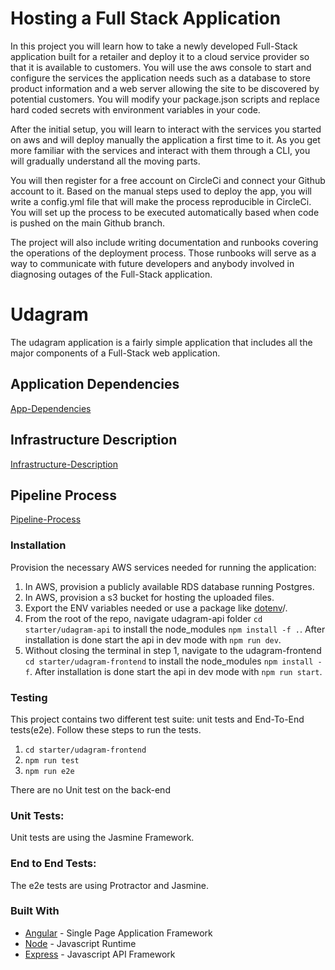 # Hosting a Full Stack Application

In this project you will learn how to take a newly developed Full-Stack application built for a retailer and deploy it to a cloud service provider so that it is available to customers. You will use the aws console to start and configure the services the application needs such as a database to store product information and a web server allowing the site to be discovered by potential customers. You will modify your package.json scripts and replace hard coded secrets with environment variables in your code.

After the initial setup, you will learn to interact with the services you started on aws and will deploy manually the application a first time to it. As you get more familiar with the services and interact with them through a CLI, you will gradually understand all the moving parts.

You will then register for a free account on CircleCi and connect your Github account to it. Based on the manual steps used to deploy the app, you will write a config.yml file that will make the process reproducible in CircleCi. You will set up the process to be executed automatically based when code is pushed on the main Github branch.

The project will also include writing documentation and runbooks covering the operations of the deployment process. Those runbooks will serve as a way to communicate with future developers and anybody involved in diagnosing outages of the Full-Stack application.

# Udagram

  The udagram application is a fairly simple application that includes all the major components of a Full-Stack web application.

## Application Dependencies

[App-Dependencies](https://github.com/ishanlal/udagram/blob/main/documentation/app-dependencies.md)

## Infrastructure Description
[Infrastructure-Description](https://github.com/ishanlal/udagram/blob/main/documentation/infrastructure-description.md)

## Pipeline Process
[Pipeline-Process](https://github.com/ishanlal/udagram/blob/main/documentation/pipeline-process.md)

### Installation

  Provision the necessary AWS services needed for running the application:

 1. In AWS, provision a publicly available RDS database running Postgres.
 2. In AWS, provision a s3 bucket for hosting the uploaded files.
 3. Export the ENV variables needed or use a package like [dotenv](https://www.npmjs.com/package/dotenv)/.
 4. From the root of the repo, navigate udagram-api folder `cd starter/udagram-api` to install the node_modules `npm install -f .`. After installation is done start the api in dev mode with `npm run dev`.
 5. Without closing the terminal in step 1, navigate to the udagram-frontend `cd starter/udagram-frontend` to install the node_modules `npm install -f`. After installation is done start the api in dev mode with `npm run start`.

### Testing

 This project contains two different test suite: unit tests and End-To-End tests(e2e). Follow these steps to run the tests.

 1. `cd starter/udagram-frontend`
 2. `npm run test`
 3. `npm run e2e`

 There are no Unit test on the back-end

### Unit Tests:

 Unit tests are using the Jasmine Framework.

### End to End Tests:

 The e2e tests are using Protractor and Jasmine.

### Built With

 - [Angular](https://angular.io/) - Single Page Application Framework
 - [Node](https://nodejs.org) - Javascript Runtime
 - [Express](https://expressjs.com/) - Javascript API Framework
